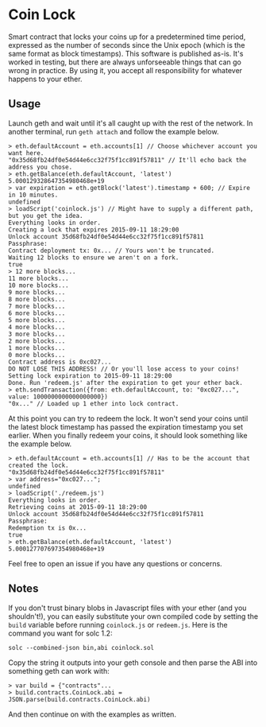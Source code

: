 # Coin Lock

Smart contract that locks your coins up for a predetermined time period, expressed as the number of seconds since the Unix epoch (which is the same format as block timestamps). This software is published as-is. It's worked in testing, but there are always unforseeable things that can go wrong in practice. By using it, you accept all responsibility for whatever happens to your ether.

## Usage

Launch geth and wait until it's all caught up with the rest of the network. In another terminal, run `geth attach` and follow the example below.

```
> eth.defaultAccount = eth.accounts[1] // Choose whichever account you want here.
"0x35d68fb24df0e54d44e6cc32f75f1cc891f57811" // It'll echo back the address you chose.
> eth.getBalance(eth.defaultAccount, 'latest')
5.000129328647354980468e+19
> var expiration = eth.getBlock('latest').timestamp + 600; // Expire in 10 minutes.
undefined
> loadScript('coinlock.js') // Might have to supply a different path, but you get the idea.
Everything looks in order.
Creating a lock that expires 2015-09-11 18:29:00
Unlock account 35d68fb24df0e54d44e6cc32f75f1cc891f57811
Passphrase: 
Contract deployment tx: 0x... // Yours won't be truncated.
Waiting 12 blocks to ensure we aren't on a fork.
true
> 12 more blocks...
11 more blocks...
10 more blocks...
9 more blocks...
8 more blocks...
7 more blocks...
6 more blocks...
5 more blocks...
4 more blocks...
3 more blocks...
2 more blocks...
1 more blocks...
0 more blocks...
Contract address is 0xc027...
DO NOT LOSE THIS ADDRESS! // Or you'll lose access to your coins!
Setting lock expiration to 2015-09-11 18:29:00
Done. Run 'redeem.js' after the expiration to get your ether back.
> eth.sendTransaction({from: eth.defaultAccount, to: "0xc027...", value: 1000000000000000000})
"0x..." // Loaded up 1 ether into lock contract.
```

At this point you can try to redeem the lock. It won't send your coins until the latest block timestamp has passed the expiration timestamp you set earlier. When you finally redeem your coins, it should look something like the example below.

```
> eth.defaultAccount = eth.accounts[1] // Has to be the account that created the lock.
"0x35d68fb24df0e54d44e6cc32f75f1cc891f57811"
> var address="0xc027...";
undefined
> loadScript('./redeem.js')
Everything looks in order.
Retrieving coins at 2015-09-11 18:29:00
Unlock account 35d68fb24df0e54d44e6cc32f75f1cc891f57811
Passphrase: 
Redemption tx is 0x...
true
> eth.getBalance(eth.defaultAccount, 'latest')
5.000127707697354980468e+19
```

Feel free to open an issue if you have any questions or concerns.

## Notes

If you don't trust binary blobs in Javascript files with your ether (and you shouldn't!), you can easily substitute your own compiled code by setting the `build` variable before running `coinlock.js` or `redeem.js`. Here is the command you want for solc 1.2:

    solc --combined-json bin,abi coinlock.sol

Copy the string it outputs into your geth console and then parse the ABI into something geth can work with:

    > var build = {"contracts"...
    > build.contracts.CoinLock.abi = JSON.parse(build.contracts.CoinLock.abi)

And then continue on with the examples as written.
